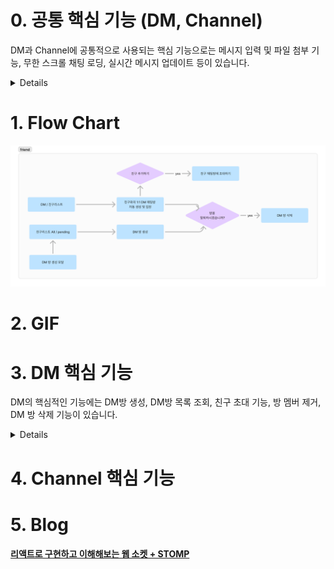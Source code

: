 # 0. 공통 핵심 기능 (DM, Channel)

DM과 Channel에 공통적으로 사용되는 핵심 기능으로는 메시지 입력 및 파일 첨부 기능, 무한 스크롤 채팅 로딩, 실시간 메시지 업데이트 등이 있습니다. 

<details>

## 0.1. 메시지 입력 및 파일 첨부 기능

### 0.1.1. 메시지 입력

- `MessageInput`: 사용자가 텍스트 메시지를 입력하고, 파일을 첨부할 수 있는 입력 필드 컴포넌트입니다.
- 사용자는 `Input` 컴포넌트를 사용하여 `Enter` 키를 누르거나 전송 버튼을 클릭하여 메시지를 전송할 수 있습니다.

### 0.1.2. 파일 첨부 기능

- `useDropzone`을 사용하여 드래그 앤 드롭 인터페이스를 제공, 파일을 쉽게 첨부할 수 있습니다.
- 첨부된 파일은 `FilePreview` 컴포넌트를 통해 미리 보고, 제거할 수 있습니다.

## 0.2. 무한 스크롤 채팅 로딩

### 0.2.1. 과거 메시지 목록 불러오기

- `DmContainer` , `ChatContainer` 에서 메시지 목록을 보여주고, 무한 스크롤을 통해 과거의 메시지를 불러옵니다.

### 0.2.2. 무한 쿼리 기능

- `useInfiniteQuery`: `react-query`의 무한 쿼리 기능을 사용하여 페이지네이션된 메시지 데이터를 관리합니다.
- `useRef` 및 `useCallback`: 스크롤 이벤트를 관리합니다.

## 0.3. 실시간 메시지 업데이트

- `DMSection`, `ChatSection` 으로 실시간으로 메시지를 받고 업데이트하는 전체 DM 섹션, Chat 섹션을 포함합니다.
- `useSocketStore` 및 `useStompClient`: WebSocket 연결을 관리하고 STOMP 프로토콜을 사용하여 실시간 메시지 구독 및 발행을 합니다.
- `subscribe` 및 `unsubscribe`: 특정 토픽을 구독하고 구독 해제를 관리합니다.

</details>

# 1. Flow Chart

![DmChart.png](../images/DmChart.png)

# 2. GIF

# 3. DM 핵심 기능

DM의 핵심적인 기능에는 DM방 생성, DM방 목록 조회, 친구 초대 기능, 방 멤버 제거, DM 방 삭제 기능이 있습니다. 

<details>

## 3.1. DM 방 생성

- `createDmRoomApi`를 호출하여 서버에 새 방을 생성합니다.
- 성공 시, 생성된 방의 ID로 현재 DM 방의 ID를 설정하고, 방 목록 쿼리를 무효화하여 최신 목록을 반영합니다.
- 사용자를 새로 생성된 방의 채팅 화면으로 리디렉션합니다.

## 3.2. DM 방 목록 조회

- `getDmRooms` 함수를 호출하여 서버에서 DM 방 목록을 가져옵니다.
- `react-query`의 `useQuery`를 사용하여 데이터 캐싱, 로딩 상태 관리, 에러 핸들링을 자동으로 처리합니다.

## 3.3 DM 방 상세 조회

- 주어진 방 ID를 사용하여 `fetchDmRoomDetailsApi`를 호출합니다.
- 방 정보가 변경될 수 있으므로, 해당 쿼리 키를 기반으로 쿼리 결과를 캐시합니다.

## 3.4. 방 멤버 추가

- `addMemberMutation` 을 통해 특정 DM 방에 새로운 멤버를 추가합니다.
- `addMemberToRoomApi`를 호출하여 서버에 멤버 추가를 요청합니다.

## 3.5. DM 방 탈퇴

- `deleteRoomMutation` 을 통해 DM 방을 탈퇴합니다.
- `deleteRoomApi` 를 호출하여 서버에 유저의 방 제거를 요청합니다.

</details>

# 4. Channel 핵심 기능

# 5. Blog

[**리액트로 구현하고 이해해보는 웹 소켓 + STOMP**](https://velog.io/@mikio/websocket-stomp)
